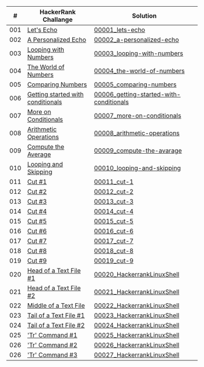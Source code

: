 |  #  | HackerRank Challange | Solution |
| --- | -------------------- | -------- |
| 001 | [Let's Echo](https://www.hackerrank.com/challenges/bash-tutorials-lets-echo) | [00001_lets-echo](./00001_lets-echo.sh) |
| 002 | [A Personalized Echo](https://www.hackerrank.com/challenges/bash-tutorials---a-personalized-echo/problem) | [00002_a-personalized-echo](./00002_a-personalized-echo.sh) |
| 003 | [Looping with Numbers](https://www.hackerrank.com/challenges/bash-tutorials---looping-with-numbers/problem) | [00003_looping-with-numbers](./00003_looping-with-numbers.sh) |
| 004 | [The World of Numbers](https://www.hackerrank.com/challenges/bash-tutorials---the-world-of-numbers/problem) | [00004_the-world-of-numbers](./00004_the-world-of-numbers.sh) |
| 005 | [Comparing Numbers](https://www.hackerrank.com/challenges/bash-tutorials---comparing-numbers/problem) | [00005_comparing-numbers](./00005_comparing-numbers.sh) |
| 006 | [Getting started with conditionals](https://www.hackerrank.com/challenges/bash-tutorials---getting-started-with-conditionals/problem) | [00006_getting-started-with-conditionals](./00006_getting-started-with-conditionals.sh) |
| 007 | [More on Conditionals](https://www.hackerrank.com/challenges/bash-tutorials---more-on-conditionals/problem) | [00007_more-on-conditionals](./00007_more-on-conditionals.sh) |
| 008 | [Arithmetic Operations](https://www.hackerrank.com/challenges/bash-tutorials---arithmetic-operations/problem) | [00008_arithmetic-operations](./00008_arithmetic-operations.sh) |
| 009 | [Compute the Average](https://www.hackerrank.com/challenges/bash-tutorials---compute-the-average/problem) | [00009_compute-the-avarage](./00009_compute-the-avarage.sh) |
| 010 | [Looping and Skipping](https://www.hackerrank.com/challenges/bash-tutorials---looping-and-skipping/problem?isFullScreen=true) | [00010_looping-and-skipping](./00010_looping-and-skipping.sh) |
| 011 | [Cut #1](https://www.hackerrank.com/challenges/text-processing-cut-1/problem?isFullScreen=true) | [00011_cut-1](./00011_cut-1.sh) |
| 012 | [Cut #2](https://www.hackerrank.com/challenges/text-processing-cut-2/problem?isFullScreen=true) | [00012_cut-2](./00012_cut-2.sh) |
| 013 | [Cut #3](https://www.hackerrank.com/challenges/text-processing-cut-3/problem?isFullScreen=true) | [00013_cut-3](./00013_cut-3.sh) |
| 014 | [Cut #4](https://www.hackerrank.com/challenges/text-processing-cut-4/problem?isFullScreen=true) | [00014_cut-4](./00014_cut-4.sh) |
| 015 | [Cut #5](https://www.hackerrank.com/challenges/text-processing-cut-5/problem?isFullScreen=true) | [00015_cut-5](./00015_cut-5.sh) |
| 016 | [Cut #6](https://www.hackerrank.com/challenges/text-processing-cut-6/problem?isFullScreen=true) | [00016_cut-6](./00016_cut-6.sh) |
| 017 | [Cut #7](https://www.hackerrank.com/challenges/text-processing-cut-7/problem?isFullScreen=true) | [00017_cut-7](./00017_cut-7.sh) |
| 018 | [Cut #8](https://www.hackerrank.com/challenges/text-processing-cut-8/problem?isFullScreen=true) | [00018_cut-8](./00018_cut-8.sh) |
| 019 | [Cut #9](https://www.hackerrank.com/challenges/text-processing-cut-9/problem?isFullScreen=true) | [00019_cut-9](./00019_cut-9.sh) |
| 020 | [Head of a Text File #1](https://www.hackerrank.com/challenges/text-processing-head-1/problem?isFullScreen=true) | [00020_HackerrankLinuxShell](./00020_HackerrankLinuxShell.sh) |
| 021 | [Head of a Text File #2](https://www.hackerrank.com/challenges/text-processing-head-2/problem?isFullScreen=true) | [00021_HackerrankLinuxShell](./00021_HackerrankLinuxShell.sh) |
| 022 | [Middle of a Text File](https://www.hackerrank.com/challenges/text-processing-in-linux---the-middle-of-a-text-file/problem?isFullScreen=true) | [00022_HackerrankLinuxShell](./00022_HackerrankLinuxShell.sh) |
| 023 | [Tail of a Text File #1](https://www.hackerrank.com/challenges/text-processing-tail-1/problem?isFullScreen=true) | [00023_HackerrankLinuxShell](./00023_HackerrankLinuxShell.sh) |
| 024 | [Tail of a Text File #2](https://www.hackerrank.com/challenges/text-processing-tail-2/problem?isFullScreen=true) | [00024_HackerrankLinuxShell](./00024_HackerrankLinuxShell.sh) |
| 025 | ['Tr' Command #1](https://www.hackerrank.com/challenges/text-processing-tr-1/problem?isFullScreen=true) | [00025_HackerrankLinuxShell](./00025_HackerrankLinuxShell.sh) |
| 026 | ['Tr' Command #2](https://www.hackerrank.com/challenges/text-processing-tr-2/problem?isFullScreen=true) | [00026_HackerrankLinuxShell](./00026_HackerrankLinuxShell.sh) |
| 026 | ['Tr' Command #3](https://www.hackerrank.com/challenges/text-processing-tr-3/problem?isFullScreen=true) | [00027_HackerrankLinuxShell](./00027_HackerrankLinuxShell.sh) |